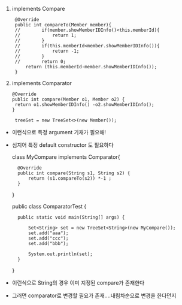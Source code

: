 1. implements Compare<add argument>

        @Override
        public int compareTo(Member member){
        //        if(member.showMemberIDInfo()<this.memberId){
        //            return 1;
        //        }
        //        if(this.memberId<member.showMemberIDInfo()){
        //            return -1;
        //        }
        //        return 0;
            return (this.memberId-member.showMemberIDInfo());
        }

2. implements Comparator<add argument>

       @Override
       public int compare(Member o1, Member o2) {
        return o1.showMemberIDInfo() -o2.showMemberIDInfo();
       }

        treeSet = new TreeSet<>(new Member());

- 이런식으로 특정 argument 기재가 필요해!
- 심지어 특정 default constructor 도 필요하다


    class MyCompare implements Comparator<String>{

        @Override
        public int compare(String s1, String s2) {
            return (s1.compareTo(s2)) *-1 ;
        }
    }

    public class ComparatorTest {

        public static void main(String[] args) {
            
            Set<String> set = new TreeSet<String>(new MyCompare());
            set.add("aaa");
            set.add("ccc");
            set.add("bbb");
                    
            System.out.println(set);
        }
    }

- 이런식으로 String의 경우 이미 지정된 compare가 존재한다
- 그러면 comparator로 변경할 필요가 존재....내림차순으로 변경을 한다던지

